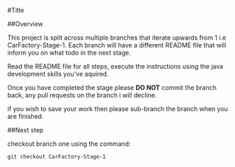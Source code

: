 
#Title

##Overview

This project is split across multiple branches that iterate upwards from 1 i.e CarFactory-Stage-1. Each branch will have a different README file 
that will inform you on what todo in the next stage.

Read the README file for all steps, execute the instructions using the java development skills you've aquired.

Once you have completed the stage please **DO NOT** commit the branch back, any pull requests on the branch i will decline.

if you wish to save your work then please sub-branch the branch when you are finished.


##Next step

checkout branch one using the command: 
```
git checkout CarFactory-Stage-1
```